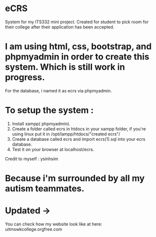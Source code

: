 # eCRS
System for my ITS332 mini project. Created for student to pick room for their college after their application has been accepted.

# I am using html, css, bootstrap, and phpmyadmin in order to create this system. Which is still work in progress.

For the database, i named it as ecrs via phpmyadmin.

# To setup the system :
1. Install xampp( phpmyadmin).
2. Create a folder called ecrs in htdocs in your xampp folder, if you're using linux put it in /opt/lampp/htdocs/"created ecrs"/
3. Create a database called ecrs and import ecrs(1).sql into your ecrs database.
4. Test it on your browser at localhost/ecrs.

Credit to myself : ysinhsim
# Because i'm surrounded by all my autism teammates. 

# Updated ->
You can check how my website look like at here: uitmswkcollege.orgfree.com
